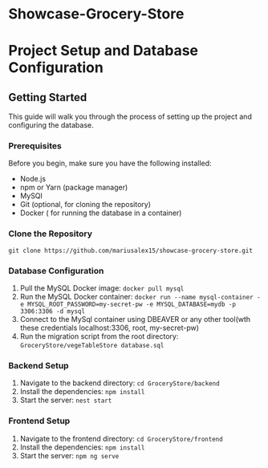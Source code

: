 # Showcase-Grocery-Store
# Project Setup and Database Configuration

## Getting Started

This guide will walk you through the process of setting up the project and configuring the database.

### Prerequisites

Before you begin, make sure you have the following installed:
- Node.js
- npm or Yarn (package manager)
- MySQl 
- Git (optional, for cloning the repository)
- Docker ( for running the database in a container)

### Clone the Repository

```git clone https://github.com/mariusalex15/showcase-grocery-store.git```

### Database Configuration
1. Pull the MySQL Docker image: ```docker pull mysql```
2. Run the MySQL Docker container: ```docker run --name mysql-container -e MYSQL_ROOT_PASSWORD=my-secret-pw -e MYSQL_DATABASE=mydb -p 3306:3306 -d mysql ```
3. Connect to the MySql container using DBEAVER or any other tool(wth these credentials localhost:3306, root, my-secret-pw)
4. Run the migration script from the root directory: ```GroceryStore/vegeTableStore database.sql```

### Backend Setup

1. Navigate to the backend directory: ```cd GroceryStore/backend```
2. Install the dependencies: ```npm install```
3. Start the server: ```nest start```

### Frontend Setup
1. Navigate to the frontend directory: ```cd GroceryStore/frontend```
2. Install the dependencies: ```npm install```
3. Start the server: ```npm ng serve```
